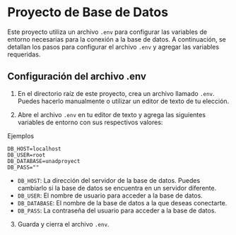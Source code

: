 # Proyecto de Base de Datos

Este proyecto utiliza un archivo `.env` para configurar las variables de entorno necesarias para la conexión a la base de datos. A continuación, se detallan los pasos para configurar el archivo `.env` y agregar las variables requeridas.

## Configuración del archivo .env

1. En el directorio raíz de este proyecto, crea un archivo llamado `.env`. Puedes hacerlo manualmente o utilizar un editor de texto de tu elección.

2. Abre el archivo `.env` en tu editor de texto y agrega las siguientes variables de entorno con sus respectivos valores:

Ejemplos

```
DB_HOST=localhost
DB_USER=root
DB_DATABASE=unadproyect
DB_PASS=""
```

- `DB_HOST`: La dirección del servidor de la base de datos. Puedes cambiarlo si la base de datos se encuentra en un servidor diferente.
- `DB_USER`: El nombre de usuario para acceder a la base de datos.
- `DB_DATABASE`: El nombre de la base de datos a la que deseas conectarte.
- `DB_PASS`: La contraseña del usuario para acceder a la base de datos.

3. Guarda y cierra el archivo `.env`.
